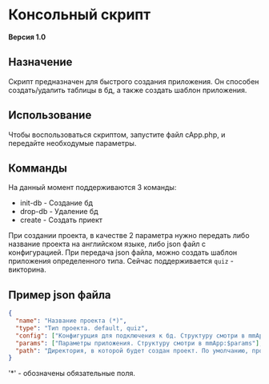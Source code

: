 Консольный скрипт
=================
<b>Версия 1.0</b>

Назначение
----------
Скрипт предназначен для быстрого создания приложения.
Он способен создать/удалить таблицы в бд, а также создать шаблон приложения.

Использование
-------------
Чтобы воспользоваться скриптом, запустите файл cApp.php, и передайте необходумые параметры.

Комманды
--------
На данный момент поддерживаются 3 команды:
- init-db - Создание бд
- drop-db - Удаление бд
- create - Создать приект

При создании проекта, в качестве 2 параметра нужно передать либо название проекта на английском языке, либо json файл с конфигурацией.
При передача json файла, можно создать шаблон приложения определенного типа. Сейчас поддерживается `quiz` - викторина.

Пример json файла
-----------------
```json
{
  "name": "Название проекта (*)",
  "type": "Тип проекта. default, quiz",
  "config": ["Конфигурция для подключения к бд. Структуру смотри в mmApp:$config"],
  "params": ["Параметры приложения. Структуру смотри в mmApp:$params"],
  "path": "Директория, в которой будет создан проект. По умолчанию, проект создается в папке и именем проекта, в дирректории запуска спкипта."
}
```
'*' - обозначены обязательные поля.
